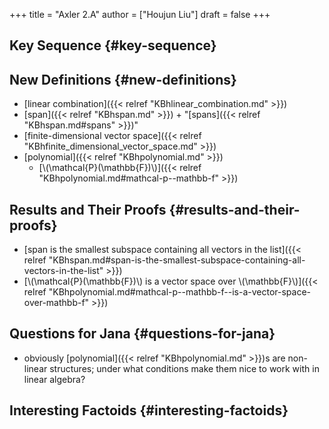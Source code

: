 +++
title = "Axler 2.A"
author = ["Houjun Liu"]
draft = false
+++

## Key Sequence {#key-sequence}


## New Definitions {#new-definitions}

-   [linear combination]({{< relref "KBhlinear_combination.md" >}})
-   [span]({{< relref "KBhspan.md" >}}) + "[spans]({{< relref "KBhspan.md#spans" >}})"
-   [finite-dimensional vector space]({{< relref "KBhfinite_dimensional_vector_space.md" >}})
-   [polynomial]({{< relref "KBhpolynomial.md" >}})
    -   [\\(\mathcal{P}(\mathbb{F})\\)]({{< relref "KBhpolynomial.md#mathcal-p--mathbb-f" >}})


## Results and Their Proofs {#results-and-their-proofs}

-   [span is the smallest subspace containing all vectors in the list]({{< relref "KBhspan.md#span-is-the-smallest-subspace-containing-all-vectors-in-the-list" >}})
-   [\\(\mathcal{P}(\mathbb{F})\\) is a vector space over \\(\mathbb{F}\\)]({{< relref "KBhpolynomial.md#mathcal-p--mathbb-f--is-a-vector-space-over-mathbb-f" >}})


## Questions for Jana {#questions-for-jana}

-   obviously [polynomial]({{< relref "KBhpolynomial.md" >}})s are non-linear structures; under what conditions make them nice to work with in linear algebra?


## Interesting Factoids {#interesting-factoids}